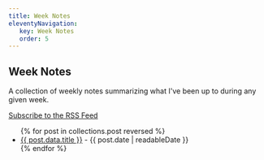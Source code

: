 ```yaml
---
title: Week Notes
eleventyNavigation:
   key: Week Notes
   order: 5
---
```

<h2>Week Notes</h2>
A collection of weekly notes summarizing what I've been up to during any given week.
<p><a href="/feed/feed.xml">Subscribe to the RSS Feed</a></p>
<ul>
{% for post in collections.post reversed %}
<li><a href="{{post.url}}">{{ post.data.title }}</a> - {{ post.date | readableDate }}</li>
{% endfor %}
</ul>
